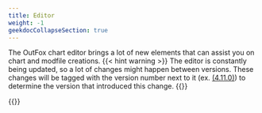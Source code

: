 ```yaml
---
title: Editor
weight: -1
geekdocCollapseSection: true
---
```


The OutFox chart editor brings a lot of new elements that can assist you on chart and modfile creations.
{{< hint warning >}}
The editor is constantly being updated, so a lot of changes might happen between versions.
These changes will be tagged with the version number next to it (ex. [(4.11.0)](/releases/A4.11.0)) to determine the 
version that introduced this change.
{{</hint>}}

{{<toc-tree>}}